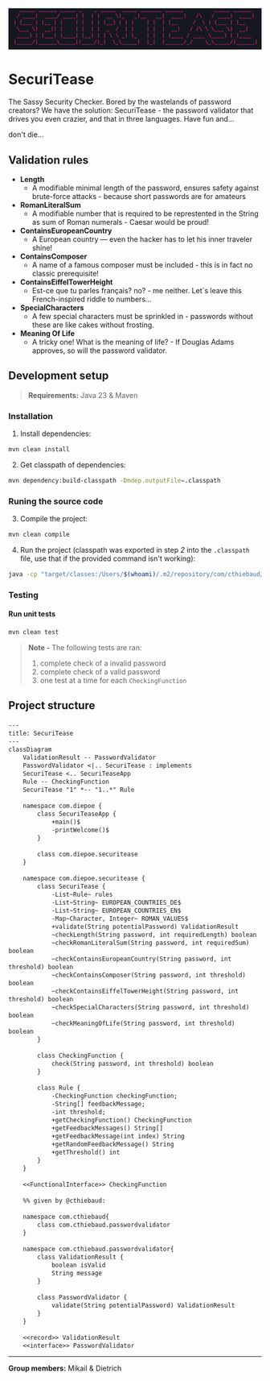 <center>
    <img src="https://github.com/diepoe/SecuriTease/blob/main/.github/SecuriTease-Logo.png?raw=true" alt="securitease logo">
</center>

# SecuriTease

The Sassy Security Checker.
Bored by the wastelands of password creators? We have the solution: SecuriTease - the password validator that drives you even crazier, and that in three languages. Have fun and...

don't die...

## Validation rules

- **Length**
	- A modifiable minimal length of the password, ensures safety against brute-force attacks - because short passwords are for amateurs
- **RomanLiteralSum**
    - A modifiable number that is required to be represtented in the String as sum of Roman numerals - Caesar would be proud!
- **ContainsEuropeanCountry**
    - A European country — even the hacker has to let his inner traveler shine!
- **ContainsComposer**
    - A name of a famous composer must be included - this is in fact no classic prerequisite!
- **ContainsEiffelTowerHeight**
    - Est-ce que tu parles français? no? -  me neither. Let´s leave this French-inspired riddle to numbers...
- **SpecialCharacters**
    - A few special characters must be sprinkled in - passwords without these are like cakes without frosting.
- **Meaning Of Life**
    - A tricky one! What is the meaning of life? - If Douglas Adams approves, so will the password validator.

## Development setup

> **Requirements:** Java 23 & Maven

### Installation

1. Install dependencies:
```sh
mvn clean install
```

2. Get classpath of dependencies:
```sh
mvn dependency:build-classpath -Dmdep.outputFile=.classpath
```

### Runing the source code

3. Compile the project:
```sh
mvn clean compile
```

4. Run the project (classpath was exported in step *2* into the `.classpath` file, use that if the provided command isn't working):
```sh
java -cp "target/classes:/Users/$(whoami)/.m2/repository/com/cthiebaud/password-validator/1.0-SNAPSHOT/password-validator-1.0-SNAPSHOT.jar" com.diepoe.SecuriTeaseApp
```

### Testing

#### Run unit tests

```sh
mvn clean test
```

> **Note -** The following tests are ran: 
> 1. complete check of a invalid password
> 2. complete check of a valid password
> 3. one test at a time for each `CheckingFunction`

## Project structure

```mermaid
---
title: SecuriTease
---
classDiagram
    ValidationResult -- PasswordValidator
    PasswordValidator <|.. SecuriTease : implements
    SecuriTease <.. SecuriTeaseApp
    Rule -- CheckingFunction
    SecuriTease "1" *-- "1..*" Rule
    
    namespace com.diepoe {
        class SecuriTeaseApp {
            +main()$
            -printWelcome()$
        }

        class com.diepoe.securitease
    }

    namespace com.diepoe.securitease {
        class SecuriTease {
            -List~Rule~ rules
            -List~String~ EUROPEAN_COUNTRIES_DE$
            -List~String~ EUROPEAN_COUNTRIES_EN$
            -Map~Character, Integer~ ROMAN_VALUES$
            +validate(String potentialPassword) ValidationResult
            ~checkLength(String password, int requiredLength) boolean
            ~checkRomanLiteralSum(String password, int requiredSum) boolean
            ~checkContainsEuropeanCountry(String password, int threshold) boolean
            ~checkContainsComposer(String password, int threshold) boolean
            ~checkContainsEiffelTowerHeight(String password, int threshold) boolean
            ~checkSpecialCharacters(String password, int threshold) boolean
            ~checkMeaningOfLife(String password, int threshold) boolean
        }

        class CheckingFunction {
            check(String password, int threshold) boolean
        }

        class Rule {
            -CheckingFunction checkingFunction;
            -String[] feedbackMessage;
            -int threshold;
            +getCheckingFunction() CheckingFunction
            +getFeedbackMessages() String[]
            +getFeedbackMessage(int index) String
            +getRandomFeedbackMessage() String
            +getThreshold() int
        }
    }

    <<FunctionalInterface>> CheckingFunction

    %% given by @cthiebaud:

    namespace com.cthiebaud{
        class com.cthiebaud.passwordvalidator
    }

    namespace com.cthiebaud.passwordvalidator{
        class ValidationResult {
            boolean isValid
            String message
        }
        
        class PasswordValidator {
            validate(String potentialPassword) ValidationResult
        }
    }

    <<record>> ValidationResult
    <<interface>> PasswordValidator

```

---

**Group members:** Mikail & Dietrich
